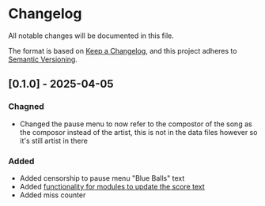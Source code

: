 # Changelog
All notable changes will be documented in this file.

The format is based on [Keep a Changelog](https://keepachangelog.com/en/1.0.0/),
and this project adheres to [Semantic Versioning](https://semver.org/spec/v2.0.0.html).

## [0.1.0] - 2025-04-05

### Chagned
- Changed the pause menu to now refer to the compostor of the song as the composor instead of the artist, this is not in the data files however so it's still artist in there

### Added
- Added censorship to pause menu "Blue Balls" text
- Added [functionality for modules to update the score text](https://github.com/sphis-Sinco/The-Sinco-Engine/issues/2)
- Added miss counter
<!-- - Added [Preference Categories (by anysad)](https://github.com/FunkinCrew/Funkin/pull/4563) -->

